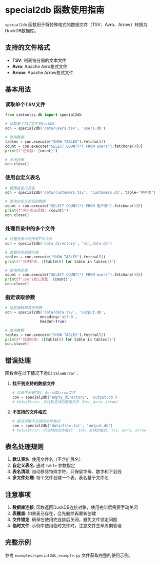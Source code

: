 # special2db 函数使用指南

`special2db` 函数用于将特殊格式的数据文件（TSV、Avro、Arrow）转换为DuckDB数据库。

## 支持的文件格式

- **TSV**: 制表符分隔的文本文件
- **Avro**: Apache Avro格式文件  
- **Arrow**: Apache Arrow格式文件

## 基本用法

### 读取单个TSV文件

```python
from simtoolsz.db import special2db

# 读取单个TSV文件到DuckDB
con = special2db('data/users.tsv', 'users.db')

# 查询数据
tables = con.execute("SHOW TABLES").fetchall()
count = con.execute("SELECT COUNT(*) FROM users").fetchone()[0]
print(f"记录数: {count}")

# 关闭连接
con.close()
```

### 使用自定义表名

```python
# 使用自定义表名
con = special2db('data/customers.tsv', 'customers.db', table='客户表')

# 查询自定义表名的数据
count = con.execute("SELECT COUNT(*) FROM 客户表").fetchone()[0]
print(f"客户表记录数: {count}")
con.close()
```

### 处理目录中的多个文件

```python
# 处理目录中的所有TSV文件
con = special2db('data_directory', 'all_data.db')

# 查看所有创建的表
tables = con.execute("SHOW TABLES").fetchall()
print(f"创建的表: {[table[0] for table in tables]}")

# 查询特定表
count = con.execute("SELECT COUNT(*) FROM users").fetchone()[0]
print(f"users表记录数: {count}")
con.close()
```

### 指定读取参数

```python
# 指定编码和其他参数
con = special2db('data/data.tsv', 'output.db', 
                encoding='utf-8', 
                header=True)

# 查询数据
tables = con.execute("SHOW TABLES").fetchall()
print(f"创建的表: {[table[0] for table in tables]}")
con.close()
```

## 错误处理

函数会在以下情况下抛出 `ValueError`：

1. **找不到支持的数据文件**
   ```python
   # 目录中没有TSV、Avro或Arrow文件
   con = special2db('empty_directory', 'output.db')
   # ValueError: 未找到支持的数据文件（tsv、avro、arrow）
   ```

2. **不支持的文件格式**
   ```python
   # 尝试读取不支持的文件格式
   con = special2db('data/file.txt', 'output.db')
   # ValueError: 不支持的文件格式: .txt。支持的格式: tsv, avro, arrow
   ```

## 表名处理规则

1. **默认表名**: 使用文件名（不含扩展名）
2. **自定义表名**: 通过 `table` 参数指定
3. **表名清理**: 自动移除特殊字符，只保留字母、数字和下划线
4. **多文件处理**: 每个文件创建一个表，表名基于文件名

## 注意事项

1. **数据库连接**: 函数返回DuckDB连接对象，使用完毕后需要手动关闭
2. **表覆盖**: 如果表已存在，会先删除再重新创建
3. **文件锁定**: 确保在使用完连接后关闭，避免文件锁定问题
4. **临时文件**: 示例中使用临时文件时，注意文件生命周期管理

## 完整示例

参考 `examples/special2db_example.py` 文件获取完整的使用示例。